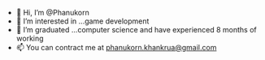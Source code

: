 - 👋 Hi, I’m @Phanukorn
- 👀 I’m interested in ...game development
- 🌱 I’m graduated ...computer science and have experienced 8 months of working
- 📫 You can contract me at phanukorn.khankrua@gmail.com

<!---
PhanukornKMITL/PhanukornKMITL is a ✨ special ✨ repository because its `README.md` (this file) appears on your GitHub profile.
You can click the Preview link to take a look at your changes.
--->
